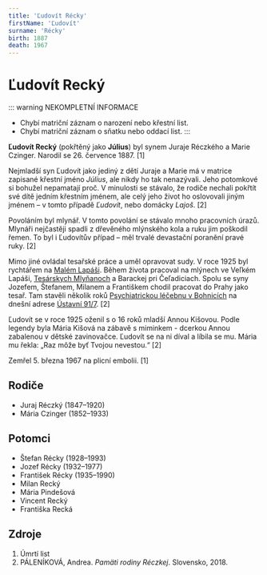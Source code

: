 ```yaml
---
title: 'Ľudovít Récky'
firstName: 'Ľudovít'
surname: 'Récky'
birth: 1887
death: 1967
---
```


# Ľudovít Recký

::: warning NEKOMPLETNÍ INFORMACE
- Chybí matriční záznam o narození nebo křestní list.
- Chybí matriční záznam o sňatku nebo oddací list.
:::

**Ľudovít Recký** (pokřtěný jako **Július**) byl synem Juraje Réczkého a Marie Czinger. Narodil se 26. července 1887. \[1\]

Nejmladší syn Ľudovít jako jediný z dětí Juraje a Marie má v matrice zapisané křestní jméno _Július_, ale nikdy ho tak nenazývali. Jeho potomkové si bohužel nepamatají proč. V minulosti se stávalo, že rodiče nechali pokřtít své dítě jedním křestním jménem, ale celý jeho život ho oslovovali jiným jménem – v tomto případě _Ľudovít_, nebo domácky _Lajoš_. \[2\]

Povoláním byl mlynář. V tomto povolání se stávalo mnoho pracovních úrazů. Mlynáři nejčastěji spadli z dřevěného mlýnského kola a ruku jim poškodil řemen. To byl i Ľudovítův případ – měl trvalé devastační poranění pravé ruky. \[2\]

<Photo src="ludovit-reczky.jpg" alt="Ľudovít Recký" size="md" />

Mimo jiné ovládal tesařské práce a uměl opravovat sudy. V roce 1925 byl rychtářem na [Malém Lapáši](https://cs.wikipedia.org/wiki/Mal%C3%BD_Lap%C3%A1%C5%A1). Během života pracoval na mlýnech ve Veľkém Lapáši, [Tesárskych Mlyňanoch](https://cs.wikipedia.org/wiki/Tes%C3%A1rske_Mly%C5%88any) a Barackej pri Čeľadiciach. Spolu se syny Jozefem, Štefanem, Milanem a Františkem chodil pracovat do Prahy jako tesař. Tam stavěli několik roků [Psychiatrickou léčebnu v Bohnicích](https://cs.wikipedia.org/wiki/Psychiatrick%C3%A1_nemocnice_Bohnice) na dnešní adrese [Ústavní 91/7](https://goo.gl/maps/Lrn3Lj1CYMBnUL958). \[2\]

Ľudovít se v roce 1925 oženil s o 16 roků mladší Annou Kišovou. Podle legendy byla Mária Kišová na zábavě s miminkem - dcerkou Annou zabalenou v dětské zavinovačce. Ľudovít se na ni díval a líbila se mu. Mária mu řekla: „Raz môže byť Tvojou nevestou.“ \[2\]

Zemřel 5. března 1967 na plicní embolii. \[1\]


## Rodiče

- Juraj Réczký (1847–1920)
- Mária Czinger (1852–1933)


## Potomci

- Štefan Récky (1928–1993)
- Jozef Récky (1932–1977)
- František Récky (1935–1990)
- Milan Recký
- Mária Pindešová
- Vincent Recký
- Františka Recká


## Zdroje

1. Úmrtí list
2. PÁLENÍKOVÁ, Andrea. _Pamäti rodiny Réczkej_. Slovensko, 2018.
